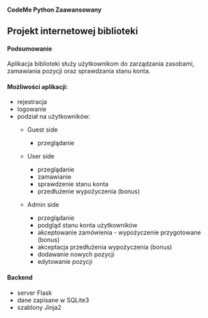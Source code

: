 ﻿#### CodeMe Python Zaawansowany
## Projekt internetowej biblioteki

#### Podsumowanie
Aplikacja biblioteki służy użytkownikom do zarządzania zasobami, zamawiania pozycji oraz sprawdzania stanu konta.

#### Możliwości aplikacji:
- rejestracja
- logowanie
- podział na użytkowników:
  - Guest side
    - przeglądanie

  - User side
    - przeglądanie
    - zamawianie
    - sprawdzenie stanu konta
    - przedłużenie wypożyczenia (bonus)

  - Admin side
    - przeglądanie
    - podgląd stanu konta użytkowników
    - akceptowanie zamówienia - wypożyczenie przygotowane (bonus)
    - akceptacja przedłużenia wypożyczenia (bonus)
    - dodawanie nowych pozycji
    - edytowanie pozycji

#### Backend
- server Flask
- dane zapisane w SQLite3
- szablony Jinja2
